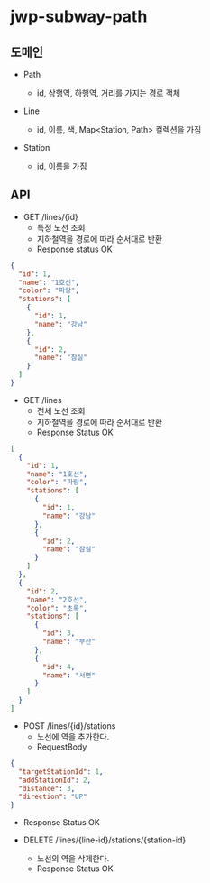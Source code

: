 # jwp-subway-path

## 도메인

- Path
    - id, 상행역, 하행역, 거리를 가지는 경로 객체

- Line
    - id, 이름, 색, Map<Station, Path> 컬렉션을 가짐

- Station
    - id, 이름을 가짐

## API

- GET /lines/{id}
    - 특정 노선 조회
    - 지하철역을 경로에 따라 순서대로 반환
    - Response status OK

```json
{
  "id": 1,
  "name": "1호선",
  "color": "파랑",
  "stations": [
    {
      "id": 1,
      "name": "강남"
    },
    {
      "id": 2,
      "name": "잠실"
    }
  ]
}
```

- GET /lines
    - 전체 노선 조회
    - 지하철역을 경로에 따라 순서대로 반환
    - Response Status OK

```json
[
  {
    "id": 1,
    "name": "1호선",
    "color": "파랑",
    "stations": [
      {
        "id": 1,
        "name": "강남"
      },
      {
        "id": 2,
        "name": "잠실"
      }
    ]
  },
  {
    "id": 2,
    "name": "2호선",
    "color": "초록",
    "stations": [
      {
        "id": 3,
        "name": "부산"
      },
      {
        "id": 4,
        "name": "서면"
      }
    ]
  }
]
```

- POST /lines/{id}/stations
    - 노선에 역을 추가한다.
    - RequestBody

```json
{
  "targetStationId": 1,
  "addStationId": 2,
  "distance": 3,
  "direction": "UP"
}
```

- Response Status OK

- DELETE /lines/{line-id}/stations/{station-id}
    - 노선의 역을 삭제한다.
    - Response Status OK
